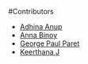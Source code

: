 #Contributors

- [Adhina Anup](https://github.com/adhinaanup)
- [Anna Binoy](https://github.com/annabinoy18)
- [George Paul Paret](https://github.com/Peri-elliptical8)
- [Keerthana J](https://github.com/Keethu-7)